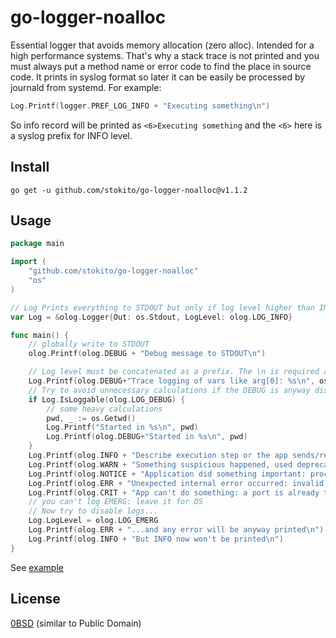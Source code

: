 # go-logger-noalloc
Essential logger that avoids memory allocation (zero alloc). Intended for a high performance systems.
That's why a stack trace is not printed and you must always put a method name or error code to find the place in source code.
It prints in syslog format so later it can be easily be processed by journald from systemd.
For example:
```go
Log.Printf(logger.PREF_LOG_INFO + "Executing something\n")
```
So info record will be printed as `<6>Executing something` and the `<6>` here is a syslog prefix for INFO level.

## Install

    go get -u github.com/stokito/go-logger-noalloc@v1.1.2

## Usage

```go
package main

import (
	"github.com/stokito/go-logger-noalloc"
	"os"
)

// Log Prints everything to STDOUT but only if log level higher than INFO
var Log = &olog.Logger{Out: os.Stdout, LogLevel: olog.LOG_INFO}

func main() {
	// globally write to STDOUT
	olog.Printf(olog.DEBUG + "Debug message to STDOUT\n")

	// Log level must be concatenated as a prefix. The \n is required at end.
	Log.Printf(olog.DEBUG+"Trace logging of vars like arg[0]: %s\n", os.Args[0])
	// Try to avoid unnecessary calculations if the DEBUG is anyway disabled
	if Log.IsLoggable(olog.LOG_DEBUG) {
		// some heavy calculations
		pwd, _ := os.Getwd()
		Log.Printf("Started in %s\n", pwd)
		Log.Printf(olog.DEBUG+"Started in %s\n", pwd)
	}
	Log.Printf(olog.INFO + "Describe execution step or the app sends/received a request from external system, minor error occurred like a timeout\n")
	Log.Printf(olog.WARN + "Something suspicious happened, used deprecated API or an error occurred because a request is invalid\n")
	Log.Printf(olog.NOTICE + "Application did something important: processed a request, finished processing\n")
	Log.Printf(olog.ERR + "Unexpected internal error occurred: invalid request format\n")
	Log.Printf(olog.CRIT + "App can't do something: a port is already taken, missing config etc, fatal panic\n")
	// you can't log EMERG: leave it for OS
	// Now try to disable logs...
	Log.LogLevel = olog.LOG_EMERG
	Log.Printf(olog.ERR + "...and any error will be anyway printed\n")
	Log.Printf(olog.INFO + "But INFO now won't be printed\n")
}
```

See [example](examples/log_example.go)

## License
[0BSD](https://opensource.org/licenses/0BSD) (similar to Public Domain)